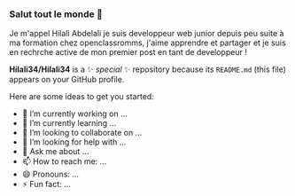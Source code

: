 ### Salut tout le monde 👋

Je m'appel Hilali Abdelali je suis developpeur web junior depuis peu suite à ma formation chez openclassromms, j'aime apprendre et partager et je suis en rechrche active de mon premier post en tant de developpeur !


**Hilali34/Hilali34** is a ✨ _special_ ✨ repository because its `README.md` (this file) appears on your GitHub profile.

Here are some ideas to get you started:

- 🔭 I’m currently working on ...
- 🌱 I’m currently learning ...
- 👯 I’m looking to collaborate on ...
- 🤔 I’m looking for help with ...
- 💬 Ask me about ...
- 📫 How to reach me: ...
- 😄 Pronouns: ...
- ⚡ Fun fact: ...

